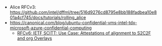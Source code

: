 - Alice RFCv3: https://github.com/intel/dffml/tree/516d9276cd8795e8bb188fadbea10e801a4cf745/docs/tutorials/rolling_alice
- https://canonical.com/blog/ubuntu-confidential-vms-intel-tdx-microsoft-azure-confidential-computing
  - [RFCv6: IETF SCITT: Use Case: Attestations of alignment to S2C2F and org Overlays](https://github.com/ietf-scitt/use-cases/blob/b4999eb2c7bcbf8d27c5fe86be8965e89379439a/openssf_metrics.md#use-case-attestations-of-alignment-to-s2c2f-and-org-overlays)
